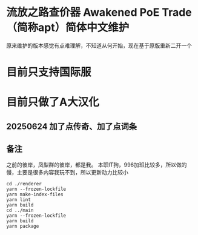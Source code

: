 # 流放之路查价器 Awakened PoE Trade（简称apt）简体中文维护

原来维护的版本感觉有点难理解，不知道从何开始，现在基于原版重新二开一个

# 目前只支持国际服
# 目前只做了A大汉化
## 20250624 加了点传奇、加了点词条



## 备注
之前的彼岸，凤梨群的彼岸，都是我。
本职IT狗，996加班比较多，所以做的慢，主要是很多内容我玩不到，所以更新动力比较小

```
cd ./renderer
yarn --frozen-lockfile
yarn make-index-files
yarn lint
yarn build
cd ../main
yarn --frozen-lockfile
yarn build
yarn package
```
